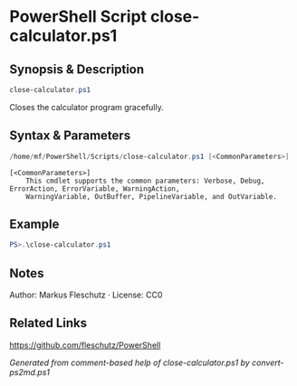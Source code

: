 # PowerShell Script close-calculator.ps1

## Synopsis & Description
```powershell
close-calculator.ps1
```

Closes the calculator program gracefully.

## Syntax & Parameters
```powershell
/home/mf/PowerShell/Scripts/close-calculator.ps1 [<CommonParameters>]
```

```
[<CommonParameters>]
    This cmdlet supports the common parameters: Verbose, Debug, ErrorAction, ErrorVariable, WarningAction, 
    WarningVariable, OutBuffer, PipelineVariable, and OutVariable.
```

## Example
```powershell
PS>.\close-calculator.ps1
```


## Notes
Author: Markus Fleschutz · License: CC0

## Related Links
https://github.com/fleschutz/PowerShell

*Generated from comment-based help of close-calculator.ps1 by convert-ps2md.ps1*
